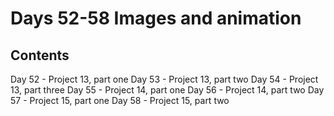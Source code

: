 
# Days 52-58 Images and animation

## Contents

Day 52 - Project 13, part one
Day 53 - Project 13, part two
Day 54 - Project 13, part three
Day 55 - Project 14, part one
Day 56 - Project 14, part two
Day 57 - Project 15, part one
Day 58 - Project 15, part two
